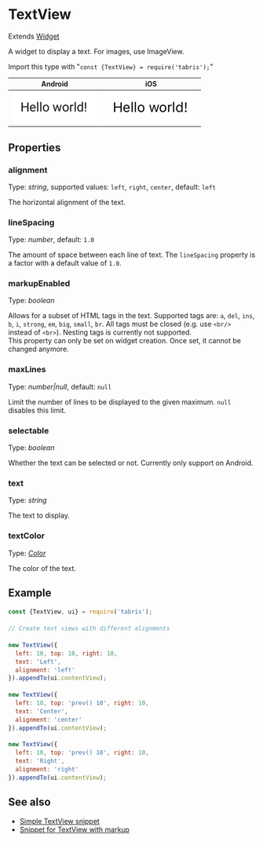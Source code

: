 ---
---
# TextView

Extends [Widget](Widget.md)

A widget to display a text. For images, use ImageView.

Import this type with "`const {TextView} = require('tabris');`"

Android | iOS
--- | ---
![TextView on Android](img/android/TextView.png) | ![TextView on iOS](img/ios/TextView.png)

## Properties

### alignment

Type: *string*, supported values: `left`, `right`, `center`, default: `left`

The horizontal alignment of the text.

### lineSpacing

Type: *number*, default: `1.0`

The amount of space between each line of text. The `lineSpacing` property is a factor with a default value of `1.0`.

### markupEnabled

Type: *boolean*

Allows for a subset of HTML tags in the text. Supported tags are: `a`, `del`, `ins`, `b`, `i`, `strong`, `em`, `big`, `small`, `br`. All tags must be closed (e.g. use `<br/>` instead of `<br>`). Nesting tags is currently not supported.<br/>This property can only be set on widget creation. Once set, it cannot be changed anymore.

### maxLines

Type: *number|null*, default: `null`

Limit the number of lines to be displayed to the given maximum. `null` disables this limit.

### selectable

Type: *boolean*

Whether the text can be selected or not. Currently only support on Android.

### text

Type: *string*

The text to display.

### textColor

Type: *[Color](../types.md#color)*

The color of the text.


## Example

```js
const {TextView, ui} = require('tabris');

// Create text views with different alignments

new TextView({
  left: 10, top: 10, right: 10,
  text: 'Left',
  alignment: 'left'
}).appendTo(ui.contentView);

new TextView({
  left: 10, top: 'prev() 10', right: 10,
  text: 'Center',
  alignment: 'center'
}).appendTo(ui.contentView);

new TextView({
  left: 10, top: 'prev() 10', right: 10,
  text: 'Right',
  alignment: 'right'
}).appendTo(ui.contentView);
```
## See also

- [Simple TextView snippet](https://github.com/eclipsesource/tabris-js/tree/v2.0.0-rc2-dev.20170710+0912/snippets/textview.js)
- [Snippet for TextView with markup](https://github.com/eclipsesource/tabris-js/tree/v2.0.0-rc2-dev.20170710+0912/snippets/textview-markupenabled.js)
